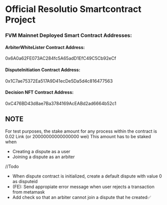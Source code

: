 # Official Resolutio Smartcontract Project

### FVM Mainnet Deployed Smart Contract Addresses:
#### ArbiterWhiteLister Contract Address:
0x6A0a62FE073AC284fc5A65adD1EfC49C5Cb92eCf
#### DisputeInitiation Contract Address:
0x1C7ae75372Ea517A9D41ecDe5Da5d4c816477563
#### Decision NFT Contract Address:
0xC476BD43d8ae7Ba3784169AcEABd2ad6664b52c1

## NOTE
For test purposes, the stake amount for any process within the contract is 0.02 Link (or 20000000000000000 wei)
This amount has to be staked when
- Creating a dispute as a user
- Joining a dispute as an arbiter

//Todo
- When dispute contract is initialized, create a default dispute with value 0 as disputeid 
- (FE): Send appropiate error message when user rejects a transaction from metamask
- Add check so that an arbiter cannot join a dispute that he created✅
